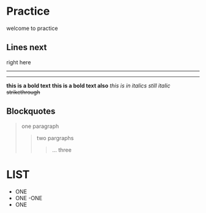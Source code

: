 # Practice
welcome to practice

## Lines next
right here 
***
***** 


**this is a bold text**
__this is a bold text also__
*this is in italics*
_still italic_
~~strikethrough~~

## Blockquotes

> one paragraph
> > two pargraphs
> > > ... three

# LIST
+ ONE
+ ONE
-ONE
 +  ONE

